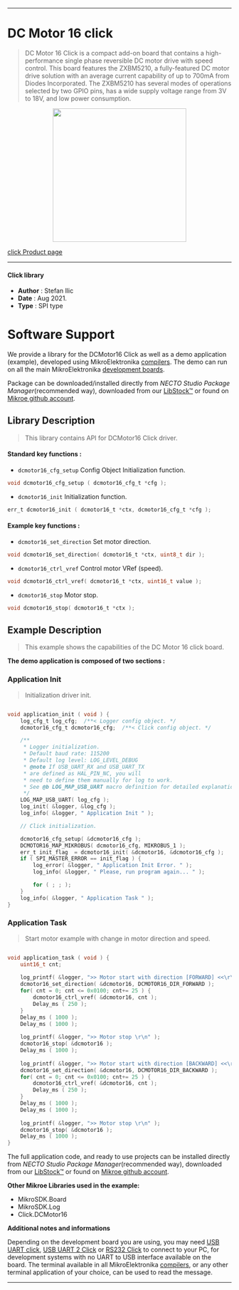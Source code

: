 
---
# DC Motor 16 click

> DC Motor 16 Click is a compact add-on board that contains a high-performance single phase reversible DC motor drive with speed control. This board features the ZXBM5210, a fully-featured DC motor drive solution with an average current capability of up to 700mA from Diodes Incorporated. The ZXBM5210 has several modes of operations selected by two GPIO pins, has a wide supply voltage range from 3V to 18V, and low power consumption.

<p align="center">
  <img src="https://download.mikroe.com/images/click_for_ide/dcmotor16_click.png" height=300px>
</p>

[click Product page](https://www.mikroe.com/dc-motor-16-click)

---


#### Click library

- **Author**        : Stefan Ilic
- **Date**          : Aug 2021.
- **Type**          : SPI type


# Software Support

We provide a library for the DCMotor16 Click
as well as a demo application (example), developed using MikroElektronika
[compilers](https://www.mikroe.com/necto-studio).
The demo can run on all the main MikroElektronika [development boards](https://www.mikroe.com/development-boards).

Package can be downloaded/installed directly from *NECTO Studio Package Manager*(recommended way), downloaded from our [LibStock&trade;](https://libstock.mikroe.com) or found on [Mikroe github account](https://github.com/MikroElektronika/mikrosdk_click_v2/tree/master/clicks).

## Library Description

> This library contains API for DCMotor16 Click driver.

#### Standard key functions :

- `dcmotor16_cfg_setup` Config Object Initialization function.
```c
void dcmotor16_cfg_setup ( dcmotor16_cfg_t *cfg );
```

- `dcmotor16_init` Initialization function.
```c
err_t dcmotor16_init ( dcmotor16_t *ctx, dcmotor16_cfg_t *cfg );
```

#### Example key functions :

- `dcmotor16_set_direction` Set motor direction.
```c
void dcmotor16_set_direction( dcmotor16_t *ctx, uint8_t dir );
```

- `dcmotor16_ctrl_vref` Control motor VRef (speed).
```c
void dcmotor16_ctrl_vref( dcmotor16_t *ctx, uint16_t value );
```

- `dcmotor16_stop` Motor stop.
```c
void dcmotor16_stop( dcmotor16_t *ctx );
```

## Example Description

> This example shows the capabilities of the DC Motor 16 click board.

**The demo application is composed of two sections :**

### Application Init

> Initialization driver init.

```c

void application_init ( void ) {
    log_cfg_t log_cfg;  /**< Logger config object. */
    dcmotor16_cfg_t dcmotor16_cfg;  /**< Click config object. */

    /** 
     * Logger initialization.
     * Default baud rate: 115200
     * Default log level: LOG_LEVEL_DEBUG
     * @note If USB_UART_RX and USB_UART_TX 
     * are defined as HAL_PIN_NC, you will 
     * need to define them manually for log to work. 
     * See @b LOG_MAP_USB_UART macro definition for detailed explanation.
     */
    LOG_MAP_USB_UART( log_cfg );
    log_init( &logger, &log_cfg );
    log_info( &logger, " Application Init " );

    // Click initialization.

    dcmotor16_cfg_setup( &dcmotor16_cfg );
    DCMOTOR16_MAP_MIKROBUS( dcmotor16_cfg, MIKROBUS_1 );
    err_t init_flag  = dcmotor16_init( &dcmotor16, &dcmotor16_cfg );
    if ( SPI_MASTER_ERROR == init_flag ) {
        log_error( &logger, " Application Init Error. " );
        log_info( &logger, " Please, run program again... " );

        for ( ; ; );
    }
    log_info( &logger, " Application Task " );
}

```

### Application Task

> Start motor example with change in motor direction and speed.

```c

void application_task ( void ) {
    uint16_t cnt;
    
    log_printf( &logger, ">> Motor start with direction [FORWARD] <<\r\n" );
    dcmotor16_set_direction( &dcmotor16, DCMOTOR16_DIR_FORWARD );
    for( cnt = 0; cnt <= 0x0100; cnt+= 25 ) {
        dcmotor16_ctrl_vref( &dcmotor16, cnt );
        Delay_ms ( 250 );
    }
    Delay_ms ( 1000 );
    Delay_ms ( 1000 );
    
    log_printf( &logger, ">> Motor stop \r\n" );
    dcmotor16_stop( &dcmotor16 );
    Delay_ms ( 1000 );
    
    log_printf( &logger, ">> Motor start with direction [BACKWARD] <<\r\n" );
    dcmotor16_set_direction( &dcmotor16, DCMOTOR16_DIR_BACKWARD );
    for( cnt = 0; cnt <= 0x0100; cnt+= 25 ) {
        dcmotor16_ctrl_vref( &dcmotor16, cnt );
        Delay_ms ( 250 );
    }
    Delay_ms ( 1000 );
    Delay_ms ( 1000 );
    
    log_printf( &logger, ">> Motor stop \r\n" );
    dcmotor16_stop( &dcmotor16 );
    Delay_ms ( 1000 );
}

```


The full application code, and ready to use projects can be installed directly from *NECTO Studio Package Manager*(recommended way), downloaded from our [LibStock&trade;](https://libstock.mikroe.com) or found on [Mikroe github account](https://github.com/MikroElektronika/mikrosdk_click_v2/tree/master/clicks).

**Other Mikroe Libraries used in the example:**

- MikroSDK.Board
- MikroSDK.Log
- Click.DCMotor16

**Additional notes and informations**

Depending on the development board you are using, you may need
[USB UART click](http://shop.mikroe.com/usb-uart-click),
[USB UART 2 Click](http://shop.mikroe.com/usb-uart-2-click) or
[RS232 Click](http://shop.mikroe.com/rs232-click) to connect to your PC, for
development systems with no UART to USB interface available on the board. The
terminal available in all MikroElektronika
[compilers](http://shop.mikroe.com/compilers), or any other terminal application
of your choice, can be used to read the message.

---
